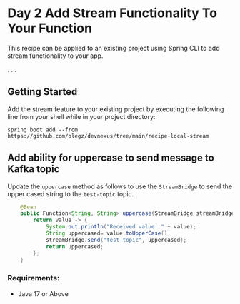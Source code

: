 # Day 2 Add Stream Functionality To Your Function

This recipe can be applied to an existing project using Spring CLI to add stream functionality to your app.

. . .
## Getting Started
Add the stream feature to your existing project by executing the following line from your shell while in your project directory:
```shell
spring boot add --from  https://github.com/olegz/devnexus/tree/main/recipe-local-stream
```

## Add ability for uppercase to send message to Kafka topic 
Update the `uppercase` method as follows to use the `StreamBridge` to send the upper cased string to the `test-topic` topic.  
```java
	@Bean
	public Function<String, String> uppercase(StreamBridge streamBridge) {
		return value -> {
			System.out.println("Received value: " + value);
			String uppercased= value.toUpperCase();
			streamBridge.send("test-topic", uppercased);
			return uppercased;
		};
	}
```

### Requirements:

* Java 17 or Above
